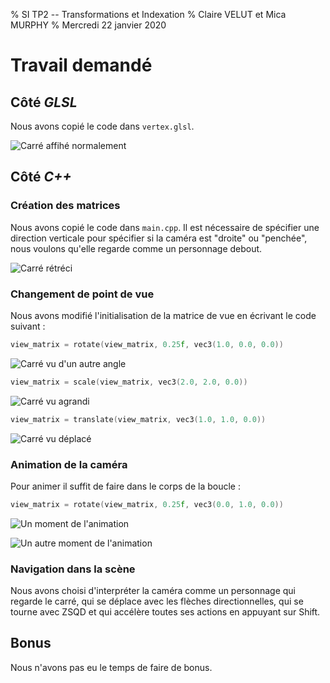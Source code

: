 % SI TP2 -- Transformations et Indexation
% Claire VELUT et Mica MURPHY
% Mercredi 22 janvier 2020

# Travail demandé

## Côté *GLSL*

Nous avons copié le code dans `vertex.glsl`.

![Carré affihé normalement](img/carre1.png)

## Côté *C++*

### Création des matrices

Nous avons copié le code dans `main.cpp`. Il est nécessaire de spécifier une direction verticale pour spécifier si la caméra est "droite" ou "penchée", nous voulons qu'elle regarde comme un personnage debout.

![Carré rétréci](img/carre2.png)

### Changement de point de vue

Nous avons modifié l'initialisation de la matrice de vue en écrivant le code suivant :

```cpp
view_matrix = rotate(view_matrix, 0.25f, vec3(1.0, 0.0, 0.0))
```

![Carré vu d'un autre angle](img/rotate.png)

```cpp
view_matrix = scale(view_matrix, vec3(2.0, 2.0, 0.0))
```

![Carré vu agrandi](img/scale.png)

```cpp
view_matrix = translate(view_matrix, vec3(1.0, 1.0, 0.0))
```

![Carré vu déplacé](img/translate.png)

### Animation de la caméra

Pour animer il suffit de faire dans le corps de la boucle :

```cpp
view_matrix = rotate(view_matrix, 0.25f, vec3(0.0, 1.0, 0.0))
```

![Un moment de l'animation](img/anim1.png)

![Un autre moment de l'animation](img/anim2.png)

### Navigation dans la scène

Nous avons choisi d'interpréter la caméra comme un personnage qui regarde le carré, qui se déplace avec les flèches directionnelles, qui se tourne avec ZSQD et qui accélère toutes ses actions en appuyant sur Shift.

## Bonus

Nous n'avons pas eu le temps de faire de bonus.
